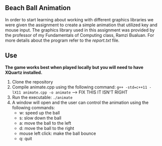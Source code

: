 ## Beach Ball Animation

In order to start learning about working with different graphics libraries we were given the assignment to create a simple animation that utilized key and mouse input. The graphics library used in this assignment was provided by the professor of my Fundamentals of Computing class, Ramzi Bualuan. For more details about the program refer to the *report.txt* file. 

## Use

**The game works best when played locally but you will need to have XQuartz installed.**

1. Clone the repository
2. Compile animate.cpp using the following command: `g++ -std=c++11 -lX11 animate.cpp -o animate` --> FIX THIS IT ISN'T RIGHT
3. Run the executable: `./animate`
4. A window will open and the user can control the animation using the following commands:
	* w: speed up the ball
	* s: slow down the ball
	* a: move the ball to the left
	* d: move the ball to the right
	* mouse left click: make the ball bounce
	* q: quit


